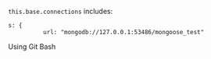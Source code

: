 `this.base.connections` includes:

```
s: {
          url: "mongodb://127.0.0.1:53486/mongoose_test"
```

Using Git Bash